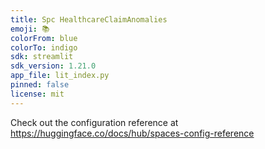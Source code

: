 ```yaml
---
title: Spc HealthcareClaimAnomalies
emoji: 📚
colorFrom: blue
colorTo: indigo
sdk: streamlit
sdk_version: 1.21.0
app_file: lit_index.py
pinned: false
license: mit
---
```


Check out the configuration reference at https://huggingface.co/docs/hub/spaces-config-reference
